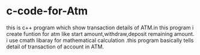 # c-code-for-Atm
this is c++ program which show transaction details of ATM.in this program i create funtion for atm like start amount,withdraw,deposit remaining amount.
i use cmath libaray for mathematical calculation .this program basically tells detail of transaction of account in ATM.
